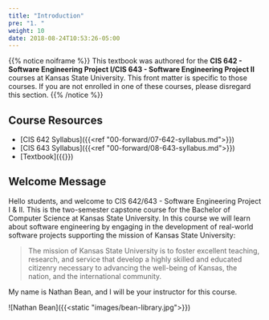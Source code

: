 ```yaml
---
title: "Introduction"
pre: "1. "
weight: 10
date: 2018-08-24T10:53:26-05:00
---
```


{{% notice noiframe %}}
This textbook was authored for the **CIS 642 - Software Engineering Project I/CIS 643 - Software Engineering Project II** courses at Kansas State University.  This front matter is specific to those courses.  If you are not enrolled in one of these courses, please disregard this section.
{{% /notice %}}

## Course Resources 

* [CIS 642 Syllabus]({{<ref "00-forward/07-642-syllabus.md">}})
* [CIS 643 Syllabus]({{<ref "00-forward/08-643-syllabus.md">}})
* [Textbook]({{<param textbookURL>}})

## Welcome Message
Hello students, and welcome to CIS 642/643 - Software Engineering Project I & II.  This is the two-semester capstone course for the Bachelor of Computer Science at Kansas State University.  In this course we will learn about software engineering by engaging in the development of real-world software projects supporting the mission of Kansas State University:

> The mission of Kansas State University is to foster excellent teaching, research, and service that develop a highly skilled and educated citizenry necessary to advancing the well-being of Kansas, the nation, and the international community.

My name is Nathan Bean, and I will be your instructor for this course.

![Nathan Bean]({{<static "images/bean-library.jpg">}})